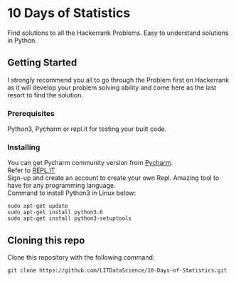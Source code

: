 # 10 Days of Statistics

Find solutions to all the Hackerrank Problems. Easy to understand solutions in Python.

## Getting Started

I strongly recommend you all to go through the Problem first on Hackerrank as it will develop your problem solving ability and come here as the last resort to find the solution.
### Prerequisites

Python3, Pycharm or repl.it for testing your built code.


### Installing

You can get Pycharm community version from [Pycharm](https://www.jetbrains.com/pycharm/).<br />
Refer to [REPL.IT](https://repl.it/)<br/>
Sign-up and create an account to create your own Repl. Amazing tool to have for any programming language.<br/>
Command to install Python3 in Linux below:
 
```
sudo apt-get update
sudo apt-get install python3.6
sudo apt-get install python3-setuptools
```

## Cloning this repo
Clone this repository with the following command:
```
git clone https://github.com/LITDataScience/10-Days-of-Statistics.git
```